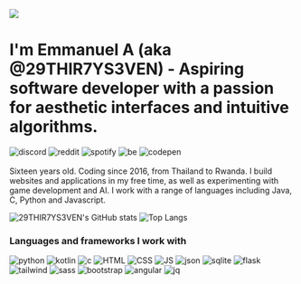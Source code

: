 ![](https://komarev.com/ghpvc/?username=gamemann&label=Views&color=116262)
# I'm Emmanuel A (aka @29THIR7YS3VEN) - Aspiring software developer with a passion for aesthetic interfaces and intuitive algorithms.
![discord](https://img.shields.io/badge/Discord-5865F2?style=for-the-badge&logo=discord&logoColor=white)
![reddit](https://img.shields.io/badge/Reddit-FF4500?style=for-the-badge&logo=reddit&logoColor=white)
![spotify](https://img.shields.io/badge/Spotify-1ED760?&style=for-the-badge&logo=spotify&logoColor=white)
![be](https://img.shields.io/badge/-Behance-blue?style=for-the-badge&logo=behance&logoColor=white)
![codepen](https://img.shields.io/badge/Codepen-000000?style=for-the-badge&logo=codepen&logoColor=white)
<br><br>
Sixteen years old. Coding since 2016, from Thailand to Rwanda. I build websites and applications in my free time, as well as experimenting with game development and AI. I work with a range of languages including Java, C, Python and Javascript.

![29THIR7YS3VEN's GitHub stats](https://github-readme-stats.vercel.app/api?username=29thir7ys3ven&show_icons=true&theme=transparent)
![Top Langs](https://github-readme-stats.vercel.app/api/top-langs/?username=29thir7ys3ven&layout=compact&theme=transparent)

### Languages and frameworks I work with
![python](https://img.shields.io/badge/Python-FFD43B?style=for-the-badge&logo=python&logoColor=blue)
![kotlin](https://img.shields.io/badge/Kotlin-0095D5?&style=for-the-badge&logo=kotlin&logoColor=white)
![c](https://img.shields.io/badge/C-00599C?style=for-the-badge&logo=c&logoColor=white)
![HTML](https://img.shields.io/badge/HTML5-E34F26?style=for-the-badge&logo=html5&logoColor=white)
![CSS](https://img.shields.io/badge/CSS3-1572B6?style=for-the-badge&logo=css3&logoColor=white)
![JS](https://img.shields.io/badge/JavaScript-323330?style=for-the-badge&logo=javascript&logoColor=F7DF1E)
![json](https://img.shields.io/badge/json-5E5C5C?style=for-the-badge&logo=json&logoColor=white)
![sqlite](https://img.shields.io/badge/SQLite-07405E?style=for-the-badge&logo=sqlite&logoColor=white)
![flask](https://img.shields.io/badge/Flask-000000?style=for-the-badge&logo=flask&logoColor=white)
![tailwind](https://img.shields.io/badge/Tailwind_CSS-38B2AC?style=for-the-badge&logo=tailwind-css&logoColor=white)
![sass](https://img.shields.io/badge/Sass-CC6699?style=for-the-badge&logo=sass&logoColor=white)
![bootstrap](https://img.shields.io/badge/Bootstrap-563D7C?style=for-the-badge&logo=bootstrap&logoColor=white)
![angular](https://img.shields.io/badge/Angular-DD0031?style=for-the-badge&logo=angular&logoColor=white)
![jq](https://img.shields.io/badge/jQuery-0769AD?style=for-the-badge&logo=jquery&logoColor=white)
<!---
29THIR7YS3VEN/29THIR7YS3VEN is a ✨ special ✨ repository because its `README.md` (this file) appears on your GitHub profile.
You can click the Preview link to take a look at your changes.
--->
